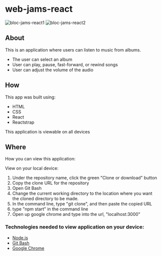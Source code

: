 # web-jams-react

![bloc-jams-react1](https://user-images.githubusercontent.com/38973991/45469116-cdbcb180-b6ed-11e8-8fc4-07cd18f25ccf.JPG)
![bloc-jams-react2](https://user-images.githubusercontent.com/38973991/45469132-da410a00-b6ed-11e8-88eb-b2fe0c6c97dc.JPG)

## About
This is an application where users can listen to music from albums. 
* The user can select an album
* User can play, pause, fast-forward, or rewind songs
* User can adjust the volume of the audio

## How
This app was built using:
* HTML
* CSS
* React
* Reactstrap

This application is viewable on all devices

## Where
How you can view this application:
 
View on your local device:
1. Under the repository name, click the green "Clone or download" button
2. Copy the clone URL for the repository
3. Open Git Bash
4. Change the current working directory to the location where you want the cloned directory to be made.
5. In the command line, type "git clone", and then paste the copied URL
6. type "npm start" in the command line 
7. Open up google chrome and type into the url, "localhost:3000" 

### Technologies needed to view application on your device:
* [Node.js](https://nodejs.org/en/) 
* [Git Bash](https://git-scm.com/downloads)
* [Google Chrome](https://www.google.com/chrome/) 

